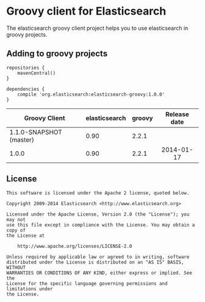 Groovy client for Elasticsearch
===============================

The elasticsearch groovy client project helps you to use elasticsearch in
groovy projects.

Adding to groovy projects
-------------------------

```
repositories {
    mavenCentral()
}

dependencies {
    compile 'org.elasticsearch:elasticsearch-groovy:1.0.0'
}
```

|     Groovy Client           |    elasticsearch    |  groovy  | Release date |
|-----------------------------|---------------------|----------|:------------:|
| 1.1.0-SNAPSHOT (master)     | 0.90                |  2.2.1   |              |
| 1.0.0                       | 0.90                |  2.2.1   |  2014-01-17  |


License
-------

    This software is licensed under the Apache 2 license, quoted below.

    Copyright 2009-2014 Elasticsearch <http://www.elasticsearch.org>

    Licensed under the Apache License, Version 2.0 (the "License"); you may not
    use this file except in compliance with the License. You may obtain a copy of
    the License at

        http://www.apache.org/licenses/LICENSE-2.0

    Unless required by applicable law or agreed to in writing, software
    distributed under the License is distributed on an "AS IS" BASIS, WITHOUT
    WARRANTIES OR CONDITIONS OF ANY KIND, either express or implied. See the
    License for the specific language governing permissions and limitations under
    the License.
